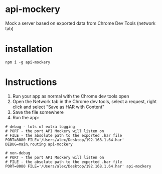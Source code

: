 # api-mockery
Mock a server based on exported data from Chrome Dev Tools (network tab)

# installation
```
npm i -g api-mockery
```

# Instructions
1. Run your app as normal with the Chrome dev tools open
2. Open the Network tab in the Chrome dev tools, select a request, right click and select "Save as HAR with Content"
3. Save the file somewhere
4. Run the app:

```
# debug - lots of extra logging
# PORT - the port API Mockery will listen on
# FILE - the absolute path to the exported .har file
PORT=8080 FILE='/Users/alex/Desktop/192.168.1.64.har' DEBUG=main,routing api-mockery

# non-debug
# PORT - the port API Mockery will listen on
# FILE - the absolute path to the exported .har file
PORT=8080 FILE='/Users/alex/Desktop/192.168.1.64.har' api-mockery
```
